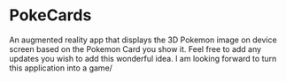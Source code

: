 # PokeCards
An augmented reality app that displays the 3D Pokemon image on device screen based on the Pokemon Card you show it. Feel free to add any updates you wish to add this wonderful idea. I am looking forward to turn this application into a game/ 

